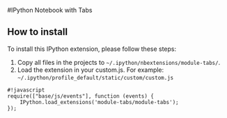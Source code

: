 #IPython Notebook with Tabs

How to install
--------------
To install this IPython extension, please follow these steps:

1. Copy all files in the projects to `~/.ipython/nbextensions/module-tabs/`.
2. Load the extension in your custom.js. For example: `~/.ipython/profile_default/static/custom/custom.js`
	
```
#!javascript
require(["base/js/events"], function (events) {    
    IPython.load_extensions('module-tabs/module-tabs'); 
});
```